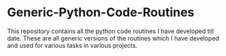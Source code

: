 # Generic-Python-Code-Routines
This repository contains all the python code routines I have developed till date. These are all generic versions of the routines which I have developed and used for various tasks in various projects.
